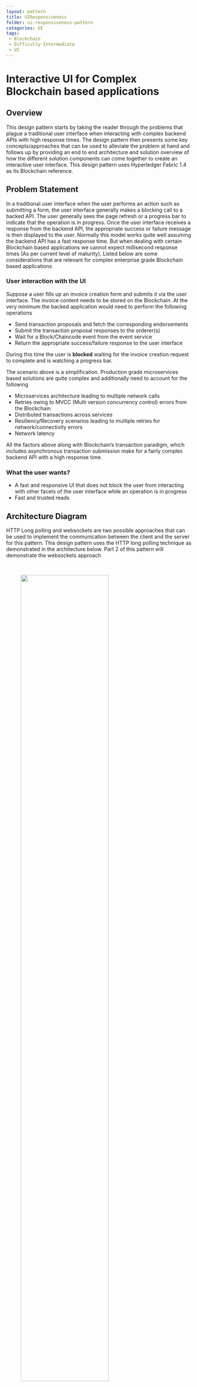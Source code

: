 ```yaml
---
layout: pattern
title: UIResponsiveness
folder: ui-responsiveness-pattern
categories: UI
tags:
 - Blockchain
 - Difficulty-Intermediate
 - UI
---
```


# Interactive UI for Complex Blockchain based applications

## Overview

This design pattern starts by taking the reader through the problems that plague a traditional user interface when interacting with complex backend APIs with high response times. The design pattern then presents some key concepts/approaches that can be used to alleviate the problem at hand and follows up by providing an end to end architecture and solution overview of how the different solution components can come together to create an interactive user interface. This design pattern uses Hyperledger Fabric 1.4 as its Blockchain reference.


## Problem Statement

In a traditional user interface when the user performs an action such as submitting a form, the user interface generally makes a blocking call to a backed API. The user generally sees the page refresh or a progress bar to indicate that the operation is in progress. Once the user interface receives a response from the backend API, the appropriate success or failure message is then displayed to the user. Normally this model works quite well assuming the backend API has a fast response time. But when dealing with certain Blockchain based applications we cannot expect millisecond response times (As per current level of maturity). Listed below are some considerations that are relevant for complex enterprise grade Blockchain based applications

### User interaction with the UI
Suppose a user fills up an invoice creation form and submits it via the user interface. The invoice content needs to be stored on the Blockchain. At the very minimum the backed application would need to perform the following operations 
* Send transaction proposals and fetch the corresponding endorsements
* Submit the transaction proposal responses to the orderer(s)
* Wait for a Block/Chaincode event from the event service
* Return the appropriate success/failure response to the user interface

During this time the user is <strong>blocked</strong> waiting for the invoice creation request to complete and is watching a progress bar.

The scenario above is a simplification. Production grade microservices based solutions are quite complex and additionally need to account for the following
* Microservices architecture leading to multiple network calls
* Retries owing to MVCC (Multi version concurrency control) errors from the Blockchain
* Distributed transactions across services
* Resiliency/Recovery scenarios leading to multiple retries for network/connectivity errors
* Network latency

All the factors above along with Blockchain’s transaction paradigm, which includes asynchronous transaction submission make for a fairly complex backend API with a high response time.

### What the user wants?
* A fast and responsive UI that does not block the user from interacting with other facets of the user interface while an operation is in progress
* Fast and trusted reads


## Architecture Diagram

HTTP Long polling and websockets are two possible approaches that can be used to implement the communication between the client and the server for this pattern. This design pattern uses the HTTP long polling technique as demonstrated in the architecture below. Part 2 of this pattern will demonstrate the websockets approach

&ensp;

<figure>
<html>
<head>
<meta name="viewport" content="width=device-width, initial-scale=1">
</head>
<body>


<img src="./images/fig1.png" style="width:75%;">

</body>
</html>
<figcaption>Fig.1</figcaption>
</figure>

&ensp;

The architecture above covers one possible approach for designing a distributed application that talks to Blockchain and caters to user interface requests. The next section will dive deeper into each of the components.


## Solution

### User Interface

This design pattern will take the example of a web based user interface.
* **SPA (Single Page Application)** with client side MVC: This is a pretty standard way of architecting user interfaces nowadays. Angular JS is a popular framework that is used by UI developers to implement client side MVC pattern. This ensures the burden of view generation is now on the client browser and simplifies the backend APIs to concern itself purely with the data.

* **AJAX**: Asynchronous JavaScript. Again, this is a fairly standard technique used by the client to fetch information from the server in an asynchronous manner in the background. The user can continue to interact with the user interface in the meantime as the entire page need not be refreshed

* **Non-Blocking UI**: The user should not be blocked and made to stare at a progress bar while a request is being processed by the backend APIs. API calls with high response times such as

    * Writes to the Blockchain
    * File uploads etc

Should be asynchronous so as to respond to the client immediately with transaction/request information for further reconciliation

&ensp;

<figure>
<html>
<head>
<meta name="viewport" content="width=device-width, initial-scale=1">
</head>
<body>


<img src="./images/fig2.png" style="width:75%;">

</body>
</html>
<figcaption>Fig.2</figcaption>
</figure>

&ensp;

Asynchronous Backend API
In order to implement a non-blocking user interface the backend data APIs need to support asynchronous request execution. The sequence diagram below captures the interaction between the user interface and the server side data APIs


&ensp;

<html>
<head>
<meta name="viewport" content="width=device-width, initial-scale=1">
</head>
<body>


<img src="./images/fig3.png" style="width:75%;">

</body>
</html>

&ensp;

<ol>
<li>The user fills up and submits an invoice generation form in the user interface</li>
<li>The user interface sends an AJAX request to the server side REST APIs</li>
<li>The REST API receives the request and performs some basic validations. If the validations were successful the API responds back with a HTTP 202 Accepted response. This response also contains a transactionId. This indicates that the server has accepted the request and is processing it.</li>
<li>The user interface on receiving this response from the server can immediately notify the user that the request for invoice generation is in progress and that the user would be notified once it completes. In the meantime the user is free to interact with the user interface for any other tasks</li>
<li>The user interface now starts polling the server transaction API endpoint with the transactionId as a query parameter</li><strong>(GET ../transactions?transactionId=tx123)</strong>

<li>The server’s transaction API receives this request and starts polling its transaction store for the status of this transaction. The server keeps the connection open till the transaction status has reached a terminal state (Completed/Failed) or if a timeout has occurred. Once the transaction reaches terminal state or timeout occurs the server responds back to the client with the appropriate transaction information, including status. This is essentially long polling</li>
<li>If the user interface receives a transaction failed/completed status from the API then the user interface can notify the user that the invoice has been committed on the Blockchain or in case of failure recommend the appropriate next action</li>
<li>In case the transaction status received from the API still says <strong>InProgress</strong> then the user interface can continue to poll the transaction API endpoint till a terminal state is reached or the user interface decides to give up. </li>
<li>If user interface has exhausted all of its polling attempts and the transaction is still <strong>InProgress</strong> then the user interface could stop polling and wait for the transaction information to be fetched as a part of a user triggered action such as <strong>Get All Invoices</strong> or <strong>View pending invoices</strong> etc</li>
</ol>

For a deeper understanding of how to design an asynchronous RESTful API that talks to Blockchain please refer the design pattern for Asynchronous API **link to pattern**

For a deeper understanding of and code samples for Long polling please refer to the Asynchronous API design pattern <link to pattern>

### Off Chain storage

An off chain storage can help reduce the query calls to Blockchain and also provide richer search capabilities and faster reads. By leveraging the off chain storage the API can get data to the client quicker, hence improving the responsiveness of the UI and subsequently user experience.

### Considerations

* The off chain storage should be distributed and scoped to a distributed application stack and not centralized
* The off chain storage can be used to store all outgoing transactions from the corresponding application stack
* The off chain storage can be synced with the Blockchain via a secure sync event service and replicate the data that exists on Blockchain (transactions submitted by other application stacks)
* All reads via the corresponding application’s stack can now go directly to the off chain storage rather than Blockchain


## Usage/Examples
`TODO: Include UI wireframes here showing the end to end interaction`

### Example Implementations


